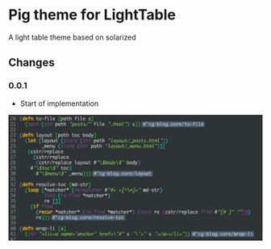 # Pig theme for LightTable

A light table theme based on solarized

## Changes

### 0.0.1

 * Start of implementation

![](shot.jpg)
